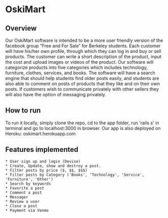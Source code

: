 # OskiMart

## Overview
Our OskiMart software is intended to be a more user friendly version of the facebook group “Free and For Sale” for Berkeley students. Each customer will have his/her own profile, through which they can log in and buy or sell products. The customer can write a short description of the product, input the cost and upload images or videos of the product. Our software will categorize products into five categories which includes technology, furniture, clothes, services, and books. The software will have a search engine that should help students find older posts easily, and students are also able to comment on posts of products that they like and on their own posts. If customers wish to communicate privately with other sellers they will also have the option of messaging privately.

## How to run
To run it locally, simply clone the repo, cd to the app folder, run 'rails s' in terminal and go to localhost:3000 in browser.
Our app is also deployed on Heroku: oskimart.herokuapp.com

## Features implemented
	* User sign up and login (Devise)
	* Create, Update, show and destroy a post.
	* Filter posts by price ($, $$, $$$)
	* Filter posts by Category ('Books', 'Technology', 'Service', 'Furniture', 'Other')
	* Search by keywords
	* Favorite a post
	* Comment a post
	* Messager
	* Review a user
	* Close a post
	* Payment via Venmo
